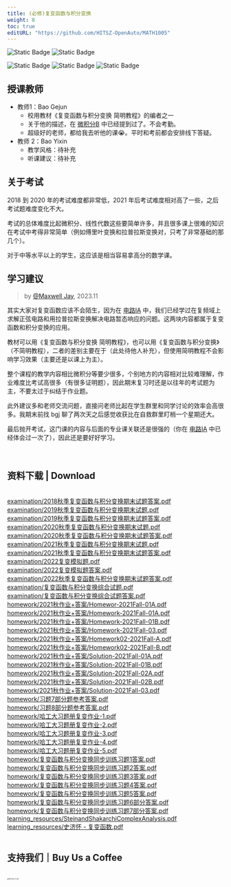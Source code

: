 ```yaml
---
title: (必修)复变函数与积分变换
weight: 8
toc: true
editURL: "https://github.com/HITSZ-OpenAuto/MATH1005"
---
```


![Static Badge](https://img.shields.io/badge/%E8%80%83%E8%AF%95%E8%AF%BE-red)
![Static Badge](https://img.shields.io/badge/%E5%AD%A6%E5%88%86-2.5-moccasin)

![Static Badge](https://img.shields.io/badge/%E6%88%90%E7%BB%A9%E6%9E%84%E6%88%90-gold)
![Static Badge](https://img.shields.io/badge/%E4%BD%9C%E4%B8%9A-20%25-wheat)
![Static Badge](https://img.shields.io/badge/%E6%9C%9F%E6%9C%AB%E8%80%83%E8%AF%95-80%25-wheat)

## 授课教师

- 教师1：Bao Gejun
  - 校用教材《复变函数与积分变换 简明教程》的编者之一
  - 关于他的描述，在 [微积分B](https://github.com/HITSZ-OpenAuto/MATH1015B) 中已经提到过了。不会考勤。
  - 超级好的老师，都给我去听他的课😭。平时和考前都会安排线下答疑。
- 教师 2：Bao Yixin
  - 教学风格：待补充
  - 听课建议：待补充

## 关于考试

2018 到 2020 年的考试难度都非常低，2021 年后考试难度相对高了一些，之后考试题难度变化不大。

考试的总体难度比起微积分、线性代数这些要简单许多，并且很多课上很难的知识在考试中考得非常简单（例如傅里叶变换和拉普拉斯变换对，只考了非常基础的那几个）。

对于中等水平以上的学生，这应该是相当容易拿高分的数学课。

## 学习建议

> by [@Maxwell Jay](https://github.com/MaxwellJay256), 2023.11

其实大家对复变函数应该不会陌生，因为在 [电路IA](https://github.com/HITSZ-OpenAuto/EE1011A) 中，我们已经学过在复频域上求解正弦电路和用拉普拉斯变换解决电路暂态响应的问题。这两块内容都属于复变函数和积分变换的应用。

教材可以用《复变函数与积分变换 简明教程》，也可以用《复变函数与积分变换》（不简明教程），二者的差别主要在于（此处待他人补充），但使用简明教程不会影响学习效果（主要还是以课上为主）。

整个课程的教学内容相比微积分等要少很多，个别地方的内容相对比较难理解，作业难度比考试高很多（有很多证明题），因此期末复习时还是以往年的考试题为主，不要太过于纠结于作业题。

此外建议多和老师交流问题，直接问老师比起在学生群里和同学讨论的效率会高很多。我期末前找 bgj 聊了两次天之后感觉收获比在自救群里盯梢一个星期还大。

最后抛开考试，这门课的内容与后面的专业课关联还是很强的（你在 [电路IA](https://github.com/HITSZ-OpenAuto/EE1011A) 中已经体会过一次了），因此还是要好好学习。<br>
<br>
<br>
<h2>资料下载 | Download</h2>
<br>
<a href="https://cdn.jsdelivr.net/gh/HITSZ-OpenAuto/MATH1005/examination/2018%E7%A7%8B%E5%AD%A3%E5%A4%8D%E5%8F%98%E5%87%BD%E6%95%B0%E4%B8%8E%E7%A7%AF%E5%88%86%E5%8F%98%E6%8D%A2%E6%9C%9F%E6%9C%AB%E8%AF%95%E9%A2%98%E7%AD%94%E6%A1%88.pdf">examination/2018秋季复变函数与积分变换期末试题答案.pdf</a>
<br>
<a href="https://cdn.jsdelivr.net/gh/HITSZ-OpenAuto/MATH1005/examination/2019%E7%A7%8B%E5%AD%A3%E5%A4%8D%E5%8F%98%E5%87%BD%E6%95%B0%E4%B8%8E%E7%A7%AF%E5%88%86%E5%8F%98%E6%8D%A2%E6%9C%9F%E6%9C%AB%E8%AF%95%E9%A2%98.pdf">examination/2019秋季复变函数与积分变换期末试题.pdf</a>
<br>
<a href="https://cdn.jsdelivr.net/gh/HITSZ-OpenAuto/MATH1005/examination/2019%E7%A7%8B%E5%AD%A3%E5%A4%8D%E5%8F%98%E5%87%BD%E6%95%B0%E4%B8%8E%E7%A7%AF%E5%88%86%E5%8F%98%E6%8D%A2%E6%9C%9F%E6%9C%AB%E8%AF%95%E9%A2%98%E7%AD%94%E6%A1%88.pdf">examination/2019秋季复变函数与积分变换期末试题答案.pdf</a>
<br>
<a href="https://cdn.jsdelivr.net/gh/HITSZ-OpenAuto/MATH1005/examination/2020%E7%A7%8B%E5%AD%A3%E5%A4%8D%E5%8F%98%E5%87%BD%E6%95%B0%E4%B8%8E%E7%A7%AF%E5%88%86%E5%8F%98%E6%8D%A2%E6%9C%9F%E6%9C%AB%E8%AF%95%E9%A2%98.pdf">examination/2020秋季复变函数与积分变换期末试题.pdf</a>
<br>
<a href="https://cdn.jsdelivr.net/gh/HITSZ-OpenAuto/MATH1005/examination/2020%E7%A7%8B%E5%AD%A3%E5%A4%8D%E5%8F%98%E5%87%BD%E6%95%B0%E4%B8%8E%E7%A7%AF%E5%88%86%E5%8F%98%E6%8D%A2%E6%9C%9F%E6%9C%AB%E8%AF%95%E9%A2%98%E7%AD%94%E6%A1%88.pdf">examination/2020秋季复变函数与积分变换期末试题答案.pdf</a>
<br>
<a href="https://cdn.jsdelivr.net/gh/HITSZ-OpenAuto/MATH1005/examination/2021%E7%A7%8B%E5%AD%A3%E5%A4%8D%E5%8F%98%E5%87%BD%E6%95%B0%E4%B8%8E%E7%A7%AF%E5%88%86%E5%8F%98%E6%8D%A2%E6%9C%9F%E6%9C%AB%E8%AF%95%E9%A2%98.pdf">examination/2021秋季复变函数与积分变换期末试题.pdf</a>
<br>
<a href="https://cdn.jsdelivr.net/gh/HITSZ-OpenAuto/MATH1005/examination/2021%E7%A7%8B%E5%AD%A3%E5%A4%8D%E5%8F%98%E5%87%BD%E6%95%B0%E4%B8%8E%E7%A7%AF%E5%88%86%E5%8F%98%E6%8D%A2%E6%9C%9F%E6%9C%AB%E8%AF%95%E9%A2%98%E7%AD%94%E6%A1%88.pdf">examination/2021秋季复变函数与积分变换期末试题答案.pdf</a>
<br>
<a href="https://cdn.jsdelivr.net/gh/HITSZ-OpenAuto/MATH1005/examination/2022%E5%A4%8D%E5%8F%98%E6%A8%A1%E6%8B%9F%E9%A2%98.pdf">examination/2022复变模拟题.pdf</a>
<br>
<a href="https://cdn.jsdelivr.net/gh/HITSZ-OpenAuto/MATH1005/examination/2022%E5%A4%8D%E5%8F%98%E6%A8%A1%E6%8B%9F%E9%A2%98%E7%AD%94%E6%A1%88.pdf">examination/2022复变模拟题答案.pdf</a>
<br>
<a href="https://cdn.jsdelivr.net/gh/HITSZ-OpenAuto/MATH1005/examination/2022%E7%A7%8B%E5%AD%A3%E5%A4%8D%E5%8F%98%E5%87%BD%E6%95%B0%E4%B8%8E%E7%A7%AF%E5%88%86%E5%8F%98%E6%8D%A2%E6%9C%9F%E6%9C%AB%E8%AF%95%E9%A2%98%E7%AD%94%E6%A1%88.pdf">examination/2022秋季复变函数与积分变换期末试题答案.pdf</a>
<br>
<a href="https://cdn.jsdelivr.net/gh/HITSZ-OpenAuto/MATH1005/examination/%E5%A4%8D%E5%8F%98%E5%87%BD%E6%95%B0%E4%B8%8E%E7%A7%AF%E5%88%86%E5%8F%98%E6%8D%A2%E7%BB%BC%E5%90%88%E8%AF%95%E9%A2%98.pdf">examination/复变函数与积分变换综合试题.pdf</a>
<br>
<a href="https://cdn.jsdelivr.net/gh/HITSZ-OpenAuto/MATH1005/examination/%E5%A4%8D%E5%8F%98%E5%87%BD%E6%95%B0%E4%B8%8E%E7%A7%AF%E5%88%86%E5%8F%98%E6%8D%A2%E7%BB%BC%E5%90%88%E8%AF%95%E9%A2%98%E7%AD%94%E6%A1%88.pdf">examination/复变函数与积分变换综合试题答案.pdf</a>
<br>
<a href="https://cdn.jsdelivr.net/gh/HITSZ-OpenAuto/MATH1005/homework/2021%E7%A7%8B%E4%BD%9C%E4%B8%9A%2B%E7%AD%94%E6%A1%88/Homewor-2021Fall-01A.pdf">homework/2021秋作业+答案/Homewor-2021Fall-01A.pdf</a>
<br>
<a href="https://cdn.jsdelivr.net/gh/HITSZ-OpenAuto/MATH1005/homework/2021%E7%A7%8B%E4%BD%9C%E4%B8%9A%2B%E7%AD%94%E6%A1%88/Homework-2021Fall-01A.pdf">homework/2021秋作业+答案/Homework-2021Fall-01A.pdf</a>
<br>
<a href="https://cdn.jsdelivr.net/gh/HITSZ-OpenAuto/MATH1005/homework/2021%E7%A7%8B%E4%BD%9C%E4%B8%9A%2B%E7%AD%94%E6%A1%88/Homework-2021Fall-01B.pdf">homework/2021秋作业+答案/Homework-2021Fall-01B.pdf</a>
<br>
<a href="https://cdn.jsdelivr.net/gh/HITSZ-OpenAuto/MATH1005/homework/2021%E7%A7%8B%E4%BD%9C%E4%B8%9A%2B%E7%AD%94%E6%A1%88/Homework-2021Fall-03.pdf">homework/2021秋作业+答案/Homework-2021Fall-03.pdf</a>
<br>
<a href="https://cdn.jsdelivr.net/gh/HITSZ-OpenAuto/MATH1005/homework/2021%E7%A7%8B%E4%BD%9C%E4%B8%9A%2B%E7%AD%94%E6%A1%88/Homework02-2021Fall-A.pdf">homework/2021秋作业+答案/Homework02-2021Fall-A.pdf</a>
<br>
<a href="https://cdn.jsdelivr.net/gh/HITSZ-OpenAuto/MATH1005/homework/2021%E7%A7%8B%E4%BD%9C%E4%B8%9A%2B%E7%AD%94%E6%A1%88/Homework02-2021Fall-B.pdf">homework/2021秋作业+答案/Homework02-2021Fall-B.pdf</a>
<br>
<a href="https://cdn.jsdelivr.net/gh/HITSZ-OpenAuto/MATH1005/homework/2021%E7%A7%8B%E4%BD%9C%E4%B8%9A%2B%E7%AD%94%E6%A1%88/Solution-2021Fall-01A.pdf">homework/2021秋作业+答案/Solution-2021Fall-01A.pdf</a>
<br>
<a href="https://cdn.jsdelivr.net/gh/HITSZ-OpenAuto/MATH1005/homework/2021%E7%A7%8B%E4%BD%9C%E4%B8%9A%2B%E7%AD%94%E6%A1%88/Solution-2021Fall-01B.pdf">homework/2021秋作业+答案/Solution-2021Fall-01B.pdf</a>
<br>
<a href="https://cdn.jsdelivr.net/gh/HITSZ-OpenAuto/MATH1005/homework/2021%E7%A7%8B%E4%BD%9C%E4%B8%9A%2B%E7%AD%94%E6%A1%88/Solution-2021Fall-02A.pdf">homework/2021秋作业+答案/Solution-2021Fall-02A.pdf</a>
<br>
<a href="https://cdn.jsdelivr.net/gh/HITSZ-OpenAuto/MATH1005/homework/2021%E7%A7%8B%E4%BD%9C%E4%B8%9A%2B%E7%AD%94%E6%A1%88/Solution-2021Fall-02B.pdf">homework/2021秋作业+答案/Solution-2021Fall-02B.pdf</a>
<br>
<a href="https://cdn.jsdelivr.net/gh/HITSZ-OpenAuto/MATH1005/homework/2021%E7%A7%8B%E4%BD%9C%E4%B8%9A%2B%E7%AD%94%E6%A1%88/Solution-2021Fall-03.pdf">homework/2021秋作业+答案/Solution-2021Fall-03.pdf</a>
<br>
<a href="https://cdn.jsdelivr.net/gh/HITSZ-OpenAuto/MATH1005/homework/%E4%B9%A0%E9%A2%987%E9%83%A8%E5%88%86%E9%A2%98%E5%8F%82%E8%80%83%E7%AD%94%E6%A1%88.pdf">homework/习题7部分题参考答案.pdf</a>
<br>
<a href="https://cdn.jsdelivr.net/gh/HITSZ-OpenAuto/MATH1005/homework/%E4%B9%A0%E9%A2%988%E9%83%A8%E5%88%86%E9%A2%98%E5%8F%82%E8%80%83%E7%AD%94%E6%A1%88.pdf">homework/习题8部分题参考答案.pdf</a>
<br>
<a href="https://cdn.jsdelivr.net/gh/HITSZ-OpenAuto/MATH1005/homework/%E5%93%88%E5%B7%A5%E5%A4%A7%E4%B9%A0%E9%A2%98%E5%86%8C%E5%A4%8D%E5%8F%98%E4%BD%9C%E4%B8%9A-1.pdf">homework/哈工大习题册复变作业-1.pdf</a>
<br>
<a href="https://cdn.jsdelivr.net/gh/HITSZ-OpenAuto/MATH1005/homework/%E5%93%88%E5%B7%A5%E5%A4%A7%E4%B9%A0%E9%A2%98%E5%86%8C%E5%A4%8D%E5%8F%98%E4%BD%9C%E4%B8%9A-2.pdf">homework/哈工大习题册复变作业-2.pdf</a>
<br>
<a href="https://cdn.jsdelivr.net/gh/HITSZ-OpenAuto/MATH1005/homework/%E5%93%88%E5%B7%A5%E5%A4%A7%E4%B9%A0%E9%A2%98%E5%86%8C%E5%A4%8D%E5%8F%98%E4%BD%9C%E4%B8%9A-3.pdf">homework/哈工大习题册复变作业-3.pdf</a>
<br>
<a href="https://cdn.jsdelivr.net/gh/HITSZ-OpenAuto/MATH1005/homework/%E5%93%88%E5%B7%A5%E5%A4%A7%E4%B9%A0%E9%A2%98%E5%86%8C%E5%A4%8D%E5%8F%98%E4%BD%9C%E4%B8%9A-4.pdf">homework/哈工大习题册复变作业-4.pdf</a>
<br>
<a href="https://cdn.jsdelivr.net/gh/HITSZ-OpenAuto/MATH1005/homework/%E5%93%88%E5%B7%A5%E5%A4%A7%E4%B9%A0%E9%A2%98%E5%86%8C%E5%A4%8D%E5%8F%98%E4%BD%9C%E4%B8%9A-5.pdf">homework/哈工大习题册复变作业-5.pdf</a>
<br>
<a href="https://cdn.jsdelivr.net/gh/HITSZ-OpenAuto/MATH1005/homework/%E5%A4%8D%E5%8F%98%E5%87%BD%E6%95%B0%E4%B8%8E%E7%A7%AF%E5%88%86%E5%8F%98%E6%8D%A2%E5%90%8C%E6%AD%A5%E8%AE%AD%E7%BB%83%E4%B9%A0%E9%A2%981%E7%AD%94%E6%A1%88.pdf">homework/复变函数与积分变换同步训练习题1答案.pdf</a>
<br>
<a href="https://cdn.jsdelivr.net/gh/HITSZ-OpenAuto/MATH1005/homework/%E5%A4%8D%E5%8F%98%E5%87%BD%E6%95%B0%E4%B8%8E%E7%A7%AF%E5%88%86%E5%8F%98%E6%8D%A2%E5%90%8C%E6%AD%A5%E8%AE%AD%E7%BB%83%E4%B9%A0%E9%A2%982%E7%AD%94%E6%A1%88.pdf">homework/复变函数与积分变换同步训练习题2答案.pdf</a>
<br>
<a href="https://cdn.jsdelivr.net/gh/HITSZ-OpenAuto/MATH1005/homework/%E5%A4%8D%E5%8F%98%E5%87%BD%E6%95%B0%E4%B8%8E%E7%A7%AF%E5%88%86%E5%8F%98%E6%8D%A2%E5%90%8C%E6%AD%A5%E8%AE%AD%E7%BB%83%E4%B9%A0%E9%A2%983%E7%AD%94%E6%A1%88.pdf">homework/复变函数与积分变换同步训练习题3答案.pdf</a>
<br>
<a href="https://cdn.jsdelivr.net/gh/HITSZ-OpenAuto/MATH1005/homework/%E5%A4%8D%E5%8F%98%E5%87%BD%E6%95%B0%E4%B8%8E%E7%A7%AF%E5%88%86%E5%8F%98%E6%8D%A2%E5%90%8C%E6%AD%A5%E8%AE%AD%E7%BB%83%E4%B9%A0%E9%A2%984%E7%AD%94%E6%A1%88.pdf">homework/复变函数与积分变换同步训练习题4答案.pdf</a>
<br>
<a href="https://cdn.jsdelivr.net/gh/HITSZ-OpenAuto/MATH1005/homework/%E5%A4%8D%E5%8F%98%E5%87%BD%E6%95%B0%E4%B8%8E%E7%A7%AF%E5%88%86%E5%8F%98%E6%8D%A2%E5%90%8C%E6%AD%A5%E8%AE%AD%E7%BB%83%E4%B9%A0%E9%A2%985%E7%AD%94%E6%A1%88.pdf">homework/复变函数与积分变换同步训练习题5答案.pdf</a>
<br>
<a href="https://cdn.jsdelivr.net/gh/HITSZ-OpenAuto/MATH1005/homework/%E5%A4%8D%E5%8F%98%E5%87%BD%E6%95%B0%E4%B8%8E%E7%A7%AF%E5%88%86%E5%8F%98%E6%8D%A2%E5%90%8C%E6%AD%A5%E8%AE%AD%E7%BB%83%E4%B9%A0%E9%A2%986%E9%83%A8%E5%88%86%E7%AD%94%E6%A1%88.pdf">homework/复变函数与积分变换同步训练习题6部分答案.pdf</a>
<br>
<a href="https://cdn.jsdelivr.net/gh/HITSZ-OpenAuto/MATH1005/homework/%E5%A4%8D%E5%8F%98%E5%87%BD%E6%95%B0%E4%B8%8E%E7%A7%AF%E5%88%86%E5%8F%98%E6%8D%A2%E5%90%8C%E6%AD%A5%E8%AE%AD%E7%BB%83%E4%B9%A0%E9%A2%987%E9%83%A8%E5%88%86%E7%AD%94%E6%A1%88.pdf">homework/复变函数与积分变换同步训练习题7部分答案.pdf</a>
<br>
<a href="https://cdn.jsdelivr.net/gh/HITSZ-OpenAuto/MATH1005/learning_resources/SteinandShakarchiComplexAnalysis.pdf">learning_resources/SteinandShakarchiComplexAnalysis.pdf</a>
<br>
<a href="https://cdn.jsdelivr.net/gh/HITSZ-OpenAuto/MATH1005/learning_resources/%E5%8F%B2%E6%B5%8E%E6%80%80%20-%20%E5%A4%8D%E5%8F%98%E5%87%BD%E6%95%B0.pdf">learning_resources/史济怀 - 复变函数.pdf</a>
<br>
<br>
<h2>支持我们｜Buy Us a Coffee</h2>
<br>
<img src="https://mitcher-1316637614.cos.ap-nanjing.myqcloud.com/hoa/20231112170457.png?imageSlim" alt="Reward_Code" style="zoom:25%; display: block; margin: 0 auto;" />            